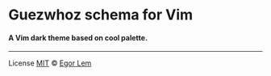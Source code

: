 # Guezwhoz schema for Vim

#### A Vim dark theme based on cool palette.
---

License [MIT](https://github.com/guesswhozzz/guezwhoz-vim-theme/blob/master/LICENSE) © [Egor Lem](https://github.com/guesswhozzz)

